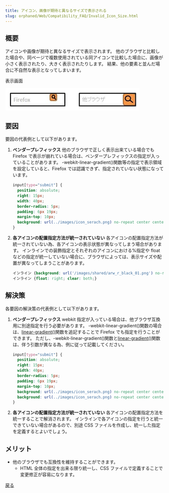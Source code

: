 ```yaml
---
title: アイコン、画像が期待と異なるサイズで表示される
slug: orphaned/Web/Compatibility_FAQ/Invalid_Icon_Size.html
---
```


## 概要

アイコンや画像が期待と異なるサイズで表示されます。
他のブラウザと比較した場合や、同ページで複数使用されている同アイコンで比較した場合に、画像が小さく表示されたり、大きく表示されたりします。
結果、他の要素と並んだ場合に不自然な表示となってしまいます。

表示画面

![](0105.jpg)

## 要因

要因の代表例として以下があります。

1. **ベンダープレフィックス**
    他のブラウザで正しく表示出来ている場合でも Firefox で表示が崩れている場合は、ベンダープレフィックスの指定が入っていることがあります。
    \-webkit-linear-gradient()関数等の指定で表示領域を設定していると、Firefox では認識できず、指定されていない状態になっています。

    ```css
    input[type="submit"] {
      position: absolute;
      right: 15px;
      width: 40px;
      border-radius: 5px;
      padding: 6px 19px;
      margin-top: 10px;
      background: url(../images/icon_serach.png) no-repeat center center, -webkit-linear-gradient(top, #ffffff 1%, #e5c21f 2%, #e6a227 90%, #e6a026);
    }
    ```

2. **各アイコンの配置指定方法が統一されていない**
    各アイコンの配置指定方法が統一されていない為、各アイコンの表示状態が異なってしまう場合があります。
    インラインでの装飾指定とそれぞれのアイコンにおける%指定や float などの指定が統一していない場合に、ブラウザによっては、表示サイズや配置が異なってしまうことがあります。

    ```css
    インライン {background: url('/images/shared/arw_r_black_01.png') no-repeat scroll 97.5% 50% #EFEFEF !important;}
    インライン {float: right; clear: both;}
    ```

## 解決策

各要因の解決策の代表例として以下があります。

1. **ベンダープレフィックス**
    webkit 指定が入っている場合は、他ブラウザ互換用に別途指定を行う必要があります。
    \-webkit-linear-gradient()関数の場合は、[linear-gradient()](/ja/docs/Web/CSS/linear-gradient)関数を追記することで Firefox でも指定を行うことができます。
    ただし、-webkit-linear-gradient()関数と[linear-gradient()](/ja/docs/Web/CSS/linear-gradient)関数は、伴う引数が異なる為、例に従って記載してください。

    ```css
    input[type="submit"] {
      position: absolute;
      right: 15px;
      width: 40px;
      border-radius: 5px;
      padding: 6px 19px;
      margin-top: 10px;
      background: url(../images/icon_serach.png) no-repeat center center, -webkit-linear-gradient(top, #ffffff 1%, #e5c21f 2%, #e6a227 90%, #e6a026);
      background: url(../images/icon_serach.png) no-repeat center center, linear-gradient(to top, #ffffff 1%, #e5c21f 2%, #e6a227 90%, #e6a026);
    }
    ```

2. **各アイコンの配置指定方法が統一されていない**
    各アイコンの配置指定方法を統一することで解消されます。
    インラインで各アイコンの指定を行うと統一できていない場合があるので、別途 CSS ファイルを作成し、統一した指定を定義するとよいでしょう。

## メリット

- 他のブラウザでも互換性を維持することができます。
  - HTML 全体の指定を出来る限り統一し、CSS ファイルで定義することで変更修正が容易になります。

[戻る](/ja/docs/Web/Compatibility_FAQ)
